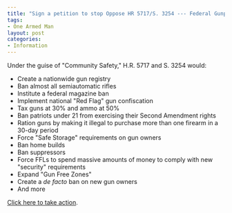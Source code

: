 ```yaml
---
title: "Sign a petition to stop Oppose HR 5717/S. 3254 --- Federal Gunpocalypse"
tags:
- One Armed Man
layout: post
categories:
- Information
---
```


Under the guise of "Community Safety," H.R. 5717 and S. 3254 would:

- Create a nationwide gun registry
- Ban almost all semiautomatic rifles
- Institute a federal magazine ban
- Implement national "Red Flag" gun confiscation
- Tax guns at 30% and ammo at 50%
- Ban patriots under 21 from exercising their Second Amendment rights
- Ration guns by making it illegal to purchase more than one firearm in a 30-day period
- Force "Safe Storage" requirements on gun owners
- Ban home builds
- Ban suppressors
- Force FFLs to spend massive amounts of money to comply with new "security" requirements
- Expand "Gun Free Zones"
- Create a *de facto* ban on new gun owners
- And more

[Click here to take action](https://www.firearmspolicy.org/oppose-hr-5717-federal-gunpocalypse).